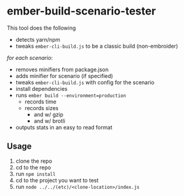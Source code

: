 # ember-build-scenario-tester

This tool does the following

- detects yarn/npm
- tweaks `ember-cli-build.js` to be a classic build (non-embroider)

_for each scenario_:
- removes minifiers from package.json
- adds minifier for scenario (if specified)
- tweaks `ember-cli-build.js` with config for the scenario
- install dependencies
- runs `ember build --environment=production`
  - records time
  - records sizes
    - and w/ gzip
    - and w/ brotli
- outputs stats in an easy to read format

## Usage

1. clone the repo
2. cd to the repo
3. run `npm install`
4. cd to the project you want to test
5. run `node ../../(etc)/<clone-location>/index.js`
